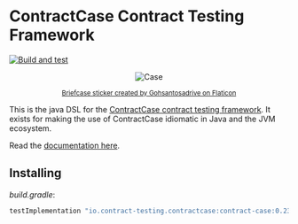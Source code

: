 # ContractCase Contract Testing Framework

[![Build and test](https://github.com/case-contract-testing//java-dsl/actions/workflows/build-and-test.yml/badge.svg?branch=main)](https://github.com/case-contract-testing/java-dsl/actions/workflows/build-and-test.yml)

<span align="center">

![Case](https://github.com/case-contract-testing/contract-case/raw/main/docs/suitcase.png)

<sub>[Briefcase sticker created by Gohsantosadrive on Flaticon](https://www.flaticon.com/free-stickers/law)</sub>

</span>

This is the java DSL for the [ContractCase contract testing framework](https://case.contract-testing.io/).
It exists for making the use of ContractCase idiomatic in Java and the JVM ecosystem.

Read the [documentation here](https://case.contract-testing.io/docs/intro/).

## Installing

<!-- x-release-please-start-version -->

_build.gradle_:

```groovy
testImplementation "io.contract-testing.contractcase:contract-case:0.23.1"
```

<!-- x-release-please-end -->
